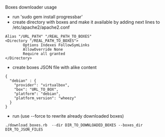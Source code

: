 Boxes downloader usage

* run 'sudo gem install progressbar'
* create directory with boxes and make it available by adding next lines to /etc/apache2/apache2.conf
```
Alias "/URL_PATH" "/REAL_PATH_TO_BOXES"
<Directory "/REAL_PATH_TO_BOXES">
        Options Indexes FollowSymLinks
        AllowOverride None
        Require all granted
</Directory>
```
* create boxes JSON file with alike content
```
{
  "debian" : {
    "provider": "virtualbox",
    "box": "URL_TO_BOX",
    "platform": "debian",
    "platform_version": "wheezy"
  }
}
```
* run (use --force to rewrite already downloaded boxes)
```
./download_boxes.rb  --dir DIR_TO_DOWNLOADED_BOXES --boxes_dir DIR_TO_JSON_FILES
```
